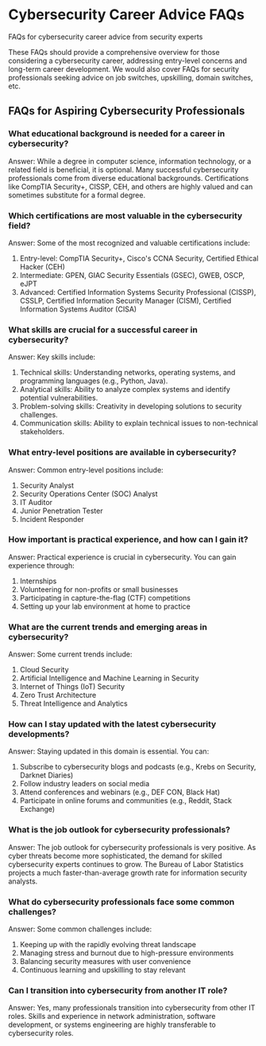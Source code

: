 # Cybersecurity Career Advice FAQs
FAQs for cybersecurity career advice from security experts

These FAQs should provide a comprehensive overview for those considering a cybersecurity career, addressing entry-level concerns and long-term career development.
We would also cover FAQs for security professionals seeking advice on job switches, upskilling, domain switches, etc.

## FAQs for Aspiring Cybersecurity Professionals
### What educational background is needed for a career in cybersecurity?

Answer: While a degree in computer science, information technology, or a related field is beneficial, it is optional. Many successful cybersecurity professionals come from diverse educational backgrounds. Certifications like CompTIA Security+, CISSP, CEH, and others are highly valued and can sometimes substitute for a formal degree.

### Which certifications are most valuable in the cybersecurity field?
Answer: Some of the most recognized and valuable certifications include:
1. Entry-level: CompTIA Security+, Cisco's CCNA Security, Certified Ethical Hacker (CEH)
2. Intermediate: GPEN, GIAC Security Essentials (GSEC), GWEB, OSCP, eJPT
3. Advanced: Certified Information Systems Security Professional (CISSP), CSSLP, Certified Information Security Manager (CISM), Certified Information Systems Auditor (CISA)

### What skills are crucial for a successful career in cybersecurity?
Answer: Key skills include:
1. Technical skills: Understanding networks, operating systems, and programming languages (e.g., Python, Java).
2. Analytical skills: Ability to analyze complex systems and identify potential vulnerabilities.
3. Problem-solving skills: Creativity in developing solutions to security challenges.
4. Communication skills: Ability to explain technical issues to non-technical stakeholders.

### What entry-level positions are available in cybersecurity?
Answer: Common entry-level positions include:
1. Security Analyst
2. Security Operations Center (SOC) Analyst
3. IT Auditor
4. Junior Penetration Tester
5. Incident Responder

### How important is practical experience, and how can I gain it?
Answer: Practical experience is crucial in cybersecurity. You can gain experience through:
1. Internships 
2. Volunteering for non-profits or small businesses
3. Participating in capture-the-flag (CTF) competitions
4. Setting up your lab environment at home to practice

### What are the current trends and emerging areas in cybersecurity?
Answer: Some current trends include:
1. Cloud Security
2. Artificial Intelligence and Machine Learning in Security
3. Internet of Things (IoT) Security
4. Zero Trust Architecture
5. Threat Intelligence and Analytics

### How can I stay updated with the latest cybersecurity developments?
Answer: Staying updated in this domain is essential. You can:
1. Subscribe to cybersecurity blogs and podcasts (e.g., Krebs on Security, Darknet Diaries)
2. Follow industry leaders on social media
3. Attend conferences and webinars (e.g., DEF CON, Black Hat)
4. Participate in online forums and communities (e.g., Reddit, Stack Exchange)

### What is the job outlook for cybersecurity professionals?
Answer: The job outlook for cybersecurity professionals is very positive. As cyber threats become more sophisticated, the demand for skilled cybersecurity experts continues to grow. The Bureau of Labor Statistics projects a much faster-than-average growth rate for information security analysts.

### What do cybersecurity professionals face some common challenges?
Answer: Some common challenges include:
1. Keeping up with the rapidly evolving threat landscape
2. Managing stress and burnout due to high-pressure environments
3. Balancing security measures with user convenience
4. Continuous learning and upskilling to stay relevant

### Can I transition into cybersecurity from another IT role?
Answer: Yes, many professionals transition into cybersecurity from other IT roles. Skills and experience in network administration, software development, or systems engineering are highly transferable to cybersecurity roles.
